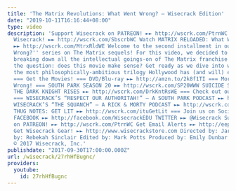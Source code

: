 ```yaml
---
title: 'The Matrix Revolutions: What Went Wrong? – Wisecrack Edition'
date: "2019-10-11T16:16:44+08:00"
type: video
description: 'Support Wisecrack on PATREON! ►► http://wscrk.com/PtrnWC SUBSCRIBE to
  Wisecrack! ►► http://wscrk.com/SbscrbWC Watch MATRIX RELOADED: What Went Wrong?
  ►► http://wscrk.com/MtrxRldWE Welcome to the second installment in our ''What Went
  Wrong?'' series on The Matrix sequels! For this video, we decided to go balls-to-the-wall,
  breaking down all the intellectual goings-on of The Matrix franchise – finally answering
  the question: does this movie make sense? Get ready as we dive into what is perhaps
  the most philosophically-ambitious trilogy Hollywood has (and will) ever produce!
  === Get the Movies! === DVD/Blu-ray ►► http://amzn.to/2k8f1TI === More What Went
  Wrong! === SOUTH PARK SEASON 20 ►► http://wscrk.com/SP20WWW SUICIDE SQUAD►► http://wscrk.com/ScdSqdWE
  THE DARK KNIGHT RISES ►► http://wscrk.com/DrkKntRsWE === Check out our PODCASTS
  === WISECRACK’S “RESPECT OUR AUTHORITAH!” – A SOUTH PARK PODCAST ►► http://wscrk.com/ituRoAWC
  WISECRACK’S “THE SQUANCH” – A RICK & MORTY PODCAST ►► http://wscrk.com/WisecrackPodcast
  THUG NOTES: GET LIT ►► http://wscrk.com/ituGetLit === Join us on Social Media! ===
  FACEBOOK ►► http://facebook.com/WisecrackEDU TWITTER ►► @Wisecrack Support Wisecrack
  on PATREON! ►► http://wscrk.com/PtrnWC Get Email Alerts ►► http://eepurl.com/bcSRD9
  Get Wisecrack Gear! ►► http://www.wisecrackstore.com Directed by: Jared Bauer Written
  by: Rebekah Sinclair Edited by: Mark Potts Produced by: Emily Dunbar & Jacob Salamon
  © 2017 Wisecrack, Inc.'
publishdate: "2017-09-30T17:00:00.000Z"
url: /wisecrack/27rhHfBugnc/
providers:
  youtube:
    id: 27rhHfBugnc
---
```

